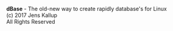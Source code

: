 <b>dBase</b> - The old-new way to create rapidly database's for Linux<br>
(c) 2017 Jens Kallup<br>
All Rights Reserved<br>
